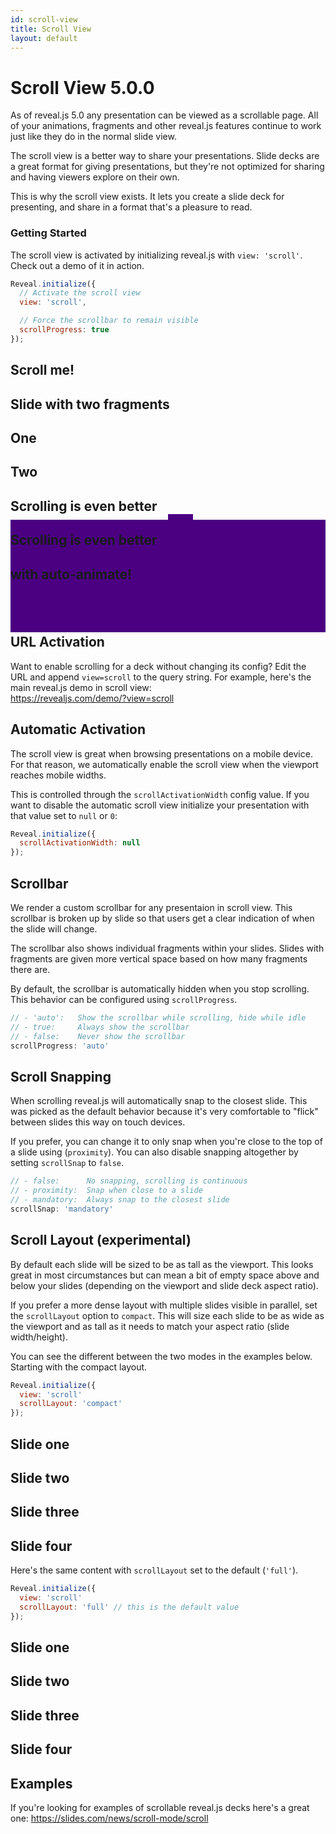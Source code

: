 ```yaml
---
id: scroll-view
title: Scroll View
layout: default
---
```


# Scroll View <span class="r-version-badge new">5.0.0</span>

As of reveal.js 5.0 any presentation can be viewed as a scrollable page. All of your animations, fragments and other reveal.js features continue to work just like they do in the normal slide view.

The scroll view is a better way to share your presentations. Slide decks are a great format for giving presentations, but they're not optimized for sharing and having viewers explore on their own.

This is why the scroll view exists. It lets you create a slide deck for presenting, and share in a format that's a pleasure to read.

### Getting Started

The scroll view is activated by initializing reveal.js with `view: 'scroll'`. Check out a demo of it in action.
```js
Reveal.initialize({
  // Activate the scroll view
  view: 'scroll',

  // Force the scrollbar to remain visible
  scrollProgress: true
});
```
<div class="reveal reveal-example" data-config='{"view": "scroll", "scrollProgress": true}'>
  <div class="slides">
    <section>
      <h2>Scroll me!</h2>
    </section>
    <section data-background="indigo">
      <h2>Slide with two fragments</h2>
      <h2 class="fragment fade-left">One</h2>
      <h2 class="fragment fade-left">Two</h2>
    </section>
    <section data-auto-animate>
      <div style="position: relative">
        <h2 style="position: relative; z-index: 1; margin-bottom: 0;">Scrolling is even better</h2>
        <div data-id="box-1" style="position: absolute; top: 100%; left: 50%; width: 40px; height: 40px; background-color: indigo;"></div>
      </div>
    </section>
    <section data-auto-animate>
      <div style="position: relative">
        <h2 style="position: relative; z-index: 1; margin-bottom: 0;">Scrolling is even better</h2>
        <h2 style="position: relative; z-index: 1; margin-bottom: 0;">with auto-animate!</h2>
        <div data-id="box-1" style="position: absolute; top: -20px; left: 0; width: 100%; height: 180px; background-color: indigo;"></div>
      </div>
    </section>
    <section><h2>The end</h2></section>
  </div>
</div>

## URL Activation
Want to enable scrolling for a deck without changing its config? Edit the URL and append `view=scroll` to the query string. For example, here's the main reveal.js demo in scroll view:  
<https://revealjs.com/demo/?view=scroll>

## Automatic Activation

The scroll view is great when browsing presentations on a mobile device. For that reason, we automatically enable the scroll view when the viewport reaches mobile widths.

This is controlled through the `scrollActivationWidth` config value. If you want to disable the automatic scroll view initialize your presentation with that value set to `null` or `0`:
```js
Reveal.initialize({
  scrollActivationWidth: null
});
```

## Scrollbar

We render a custom scrollbar for any presentaion in scroll view. This scrollbar is broken up by slide so that users get a clear indication of when the slide will change.

The scrollbar also shows individual fragments within your slides. Slides with fragments are given more vertical space based on how many fragments there are.

By default, the scrollbar is automatically hidden when you stop scrolling. This behavior can be configured using `scrollProgress`.

```js
// - 'auto':   Show the scrollbar while scrolling, hide while idle
// - true:     Always show the scrollbar
// - false:    Never show the scrollbar
scrollProgress: 'auto'
```

## Scroll Snapping

When scrolling reveal.js will automatically snap to the closest slide. This was picked as the default behavior because it's very comfortable to "flick" between slides this way on touch devices.

If you prefer, you can change it to only snap when you're close to the top of a slide using (`proximity`). You can also disable snapping altogether by setting `scrollSnap` to `false`.


```js
// - false:      No snapping, scrolling is continuous
// - proximity:  Snap when close to a slide
// - mandatory:  Always snap to the closest slide
scrollSnap: 'mandatory'
```


## Scroll Layout (experimental)

By default each slide will be sized to be as tall as the viewport. This looks great in most circumstances but can mean a bit of empty space above and below your slides (depending on the viewport and slide deck aspect ratio).

If you prefer a more dense layout with multiple slides visible in parallel, set the `scrollLayout` option to `compact`. This will size each slide to be as wide as the viewport and as tall as it needs to match your aspect ratio (slide width/height).

You can see the different between the two modes in the examples below. Starting with the compact layout.

```js
Reveal.initialize({
  view: 'scroll'
  scrollLayout: 'compact'
});
```
<div class="reveal reveal-example" data-config='{"view": "scroll", "width": 1000, "height": 300, "scrollLayout": "compact"}'>
  <div class="slides">
    <section>
      <h2>Slide one</h2>
    </section>
    <section data-background="indigo">
      <h2>Slide two</h2>
    </section>
    <section data-background="salmon">
      <h2>Slide three</h2>
    </section>
    <section data-background="indigo">
      <h2>Slide four</h2>
    </section>
  </div>
</div>

Here's the same content with `scrollLayout` set to the default (`'full'`).

```js
Reveal.initialize({
  view: 'scroll'
  scrollLayout: 'full' // this is the default value
});
```
<div class="reveal reveal-example" data-config='{"view": "scroll", "width": 1000, "height": 300, "scrollLayout": "full"}'>
  <div class="slides">
    <section>
      <h2>Slide one</h2>
    </section>
    <section data-background="indigo">
      <h2>Slide two</h2>
    </section>
    <section data-background="salmon">
      <h2>Slide three</h2>
    </section>
    <section data-background="indigo">
      <h2>Slide four</h2>
    </section>
  </div>
</div>

## Examples

If you're looking for examples of scrollable reveal.js decks here's a great one: https://slides.com/news/scroll-mode/scroll